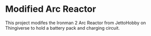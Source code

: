 # Modified Arc Reactor

This project modifes the Ironman 2 Arc Reactor from JettoHobby on Thingiverse to hold a battery pack and charging circuit.
